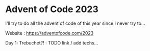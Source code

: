 # Advent of Code 2023

I'll try to do all the advent of code of this year since I never try to...  

Website : https://adventofcode.com/2023

Day 1: Trebuchet?! : TODO link / add techs...
